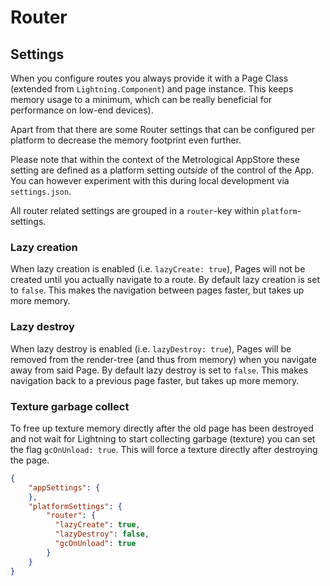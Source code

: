 # Router

## Settings

When you configure routes you always provide it with a Page Class (extended from `Lightning.Component`) and page instance.
This keeps memory usage to a minimum, which can be really beneficial for performance on low-end devices).

Apart from that there are some Router settings that can be configured per platform to decrease the memory footprint even further.

Please note that within the context of the Metrological AppStore these setting are defined as a platform setting _outside_ of the control of the App. You can however experiment with this during local development via `settings.json`.

All router related settings are grouped in a `router`-key within `platform`-settings.

### Lazy creation

When lazy creation is enabled (i.e. `lazyCreate: true`), Pages will not be created until you actually navigate to a route. By default lazy creation is set to `false`. This makes the navigation between pages faster, but takes up more memory.

### Lazy destroy

When lazy destroy is enabled (i.e. `lazyDestroy: true`), Pages will be removed from the render-tree (and thus from memory) when you navigate away from said Page. By default lazy destroy is set to `false`. This makes navigation back to a previous page faster, but takes up more memory.

### Texture garbage collect

To free up texture memory directly after the old page has been destroyed and not wait for Lightning to start collecting garbage (texture) you can set the flag `gcOnUnload: true`. This will force a texture directly after destroying the page.

```json
{
    "appSettings": {
    },
    "platformSettings": {
        "router": {
          "lazyCreate": true,
          "lazyDestroy": false,
          "gcOnUnload": true
        }
    }
}
```
